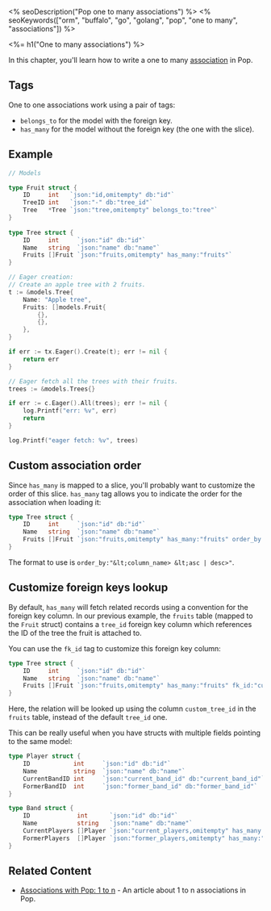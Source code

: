 <% seoDescription("Pop one to many associations") %>
<% seoKeywords(["orm", "buffalo", "go", "golang", "pop", "one to many", "associations"]) %>

<%= h1("One to many associations") %>

In this chapter, you'll learn how to write a one to many [association](/en/docs/db/relations/) in Pop.

## Tags

One to one associations work using a pair of tags:
* `belongs_to` for the model with the foreign key.
* `has_many` for the model without the foreign key (the one with the slice).

## Example

```go
// Models

type Fruit struct {
    ID     int   `json:"id,omitempty" db:"id"`
    TreeID int   `json:"-" db:"tree_id"`
    Tree   *Tree `json:"tree,omitempty" belongs_to:"tree"`
}
    
type Tree struct {
    ID     int     `json:"id" db:"id"`
    Name   string  `json:"name" db:"name"`
    Fruits []Fruit `json:"fruits,omitempty" has_many:"fruits"`
}
```

```go
// Eager creation:
// Create an apple tree with 2 fruits.
t := &models.Tree{
    Name: "Apple tree",
    Fruits: []models.Fruit{
        {},
        {},
    },
}

if err := tx.Eager().Create(t); err != nil {
    return err
}
```

```go
// Eager fetch all the trees with their fruits.
trees := &models.Trees{}

if err := c.Eager().All(trees); err != nil {
    log.Printf("err: %v", err)
    return
}

log.Printf("eager fetch: %v", trees)
```

## Custom association order

Since `has_many` is mapped to a slice, you'll probably want to customize the order of this slice. `has_many` tag allows you to indicate the order for the association when loading it:

```go
type Tree struct {
    ID     int     `json:"id" db:"id"`
    Name   string  `json:"name" db:"name"`
    Fruits []Fruit `json:"fruits,omitempty" has_many:"fruits" order_by:"id desc"`
}
```

The format to use is `order_by:"&lt;column_name> &lt;asc | desc>"`.

## Customize foreign keys lookup

By default, `has_many` will fetch related records using a convention for the foreign key column. In our previous example, the `fruits` table (mapped to the `Fruit` struct) contains a `tree_id` foreign key column which references the ID of the tree the fruit is attached to.

You can use the `fk_id` tag to customize this foreign key column:

```go
type Tree struct {
    ID     int     `json:"id" db:"id"`
    Name   string  `json:"name" db:"name"`
    Fruits []Fruit `json:"fruits,omitempty" has_many:"fruits" fk_id:"custom_tree_id"`
}
```

Here, the relation will be looked up using the column `custom_tree_id` in the `fruits` table, instead of the default `tree_id` one.

This can be really useful when you have structs with multiple fields pointing to the same model:

```go
type Player struct {
    ID            int     `json:"id" db:"id"`
    Name          string  `json:"name" db:"name"`
    CurrentBandID int     `json:"current_band_id" db:"current_band_id"`
    FormerBandID  int     `json:"former_band_id" db:"former_band_id"`
}

type Band struct {
    ID             int      `json:"id" db:"id"`
    Name           string   `json:"name" db:"name"`
    CurrentPlayers []Player `json:"current_players,omitempty" has_many:"players" fk_id:"current_band_id"`
    FormerPlayers  []Player `json:"former_players,omitempty" has_many:"players" fk_id:"former_band_id"`
}
```

## Related Content

* [Associations with Pop: 1 to n](https://blog.gobuffalo.io/associations-with-pop-1-to-n-2fb3e1c3833f) - An article about 1 to n associations in Pop.